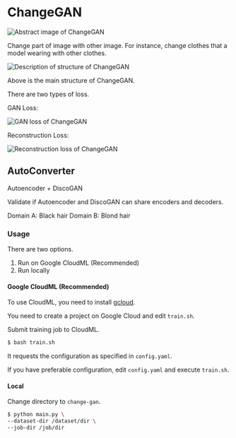 # ChangeGAN

![Abstract image of ChangeGAN](https://github.com/shygiants/ChangeGAN/blob/master/static/abstract.png?raw=true)

Change part of image with other image. For instance, change clothes that a model wearing with other clothes.

![Description of structure of ChangeGAN](https://github.com/shygiants/ChangeGAN/blob/master/static/structure.png?raw=true)

Above is the main structure of ChangeGAN.

There are two types of loss.

GAN Loss:

![GAN loss of ChangeGAN](https://github.com/shygiants/ChangeGAN/blob/master/static/gan-loss.png?raw=true)

Reconstruction Loss:

![Reconstruction loss of ChangeGAN](https://github.com/shygiants/ChangeGAN/blob/master/static/reconstruction-loss.png?raw=true)

## AutoConverter

Autoencoder + DiscoGAN

Validate if Autoencoder and DiscoGAN can share encoders and decoders.

Domain A: Black hair
Domain B: Blond hair

### Usage

There are two options.

1. Run on Google CloudML (Recommended)
1. Run locally

#### Google CloudML (Recommended)

To use CloudML, you need to install [gcloud](https://cloud.google.com/ml-engine/docs/quickstarts/command-line).

You need to create a project on Google Cloud and edit `train.sh`.

Submit training job to CloudML.
```bash
$ bash train.sh
```

It requests the configuration as specified in `config.yaml`.

If you have preferable configuration, edit `config.yaml` and execute `train.sh`.

#### Local

Change directory to `change-gan`.

```bash
$ python main.py \
--dataset-dir /dataset/dir \
--job-dir /job/dir
```
